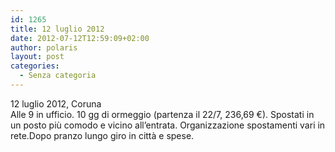 ```yaml
---
id: 1265
title: 12 luglio 2012
date: 2012-07-12T12:59:09+02:00
author: polaris
layout: post
categories:
  - Senza categoria
---
```

12 luglio 2012, Coruna  
Alle 9 in ufficio. 10 gg di ormeggio (partenza il 22/7, 236,69 €). Spostati in un posto più comodo e vicino all&#8217;entrata. Organizzazione spostamenti vari in rete.Dopo pranzo lungo giro in città e spese.